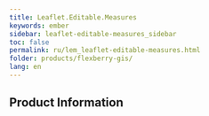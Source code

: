 ```yaml
---
title: Leaflet.Editable.Measures
keywords: ember
sidebar: leaflet-editable-measures_sidebar
toc: false
permalink: ru/lem_leaflet-editable-measures.html
folder: products/flexberry-gis/
lang: en
---
```


## Product Information
